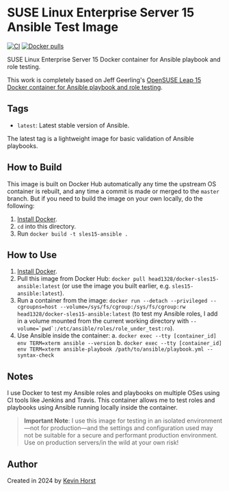 # SUSE Linux Enterprise Server 15 Ansible Test Image

[![CI](https://github.com/head1328/docker-sles15-ansible/workflows/Build/badge.svg?branch=master&event=push)](https://github.com/head1328/docker-sles15-ansible/actions?query=workflow%3ABuild) [![Docker pulls](https://img.shields.io/docker/pulls/head1328/docker-sles15-ansible)](https://hub.docker.com/r/head1328/docker-sles15-ansible/)

SUSE Linux Enterprise Server 15 Docker container for Ansible playbook and role testing.

This work is completely based on Jeff Geerling's [OpenSUSE Leap 15 Docker container for Ansible playbook and role testing](https://github.com/geerlingguy/docker-opensuseleap15-ansible).

## Tags

  - `latest`: Latest stable version of Ansible.

The latest tag is a lightweight image for basic validation of Ansible playbooks.

## How to Build

This image is built on Docker Hub automatically any time the upstream OS container is rebuilt, and any time a commit is made or merged to the `master` branch. But if you need to build the image on your own locally, do the following:

  1. [Install Docker](https://docs.docker.com/engine/installation/).
  2. `cd` into this directory.
  3. Run `docker build -t sles15-ansible .`

## How to Use

  1. [Install Docker](https://docs.docker.com/engine/installation/).
  2. Pull this image from Docker Hub: `docker pull head1328/docker-sles15-ansible:latest` (or use the image you built earlier, e.g. `sles15-ansible:latest`).
  3. Run a container from the image: `docker run --detach --privileged --cgroupns=host --volume=/sys/fs/cgroup:/sys/fs/cgroup:rw head1328/docker-sles15-ansible:latest` (to test my Ansible roles, I add in a volume mounted from the current working directory with ``--volume=`pwd`:/etc/ansible/roles/role_under_test:ro``).
  4. Use Ansible inside the container:
    a. `docker exec --tty [container_id] env TERM=xterm ansible --version`
    b. `docker exec --tty [container_id] env TERM=xterm ansible-playbook /path/to/ansible/playbook.yml --syntax-check`

## Notes

I use Docker to test my Ansible roles and playbooks on multiple OSes using CI tools like Jenkins and Travis. This container allows me to test roles and playbooks using Ansible running locally inside the container.

> **Important Note**: I use this image for testing in an isolated environment—not for production—and the settings and configuration used may not be suitable for a secure and performant production environment. Use on production servers/in the wild at your own risk!

## Author

Created in 2024 by [Kevin Horst](https://www.kevinhorst.de/)
